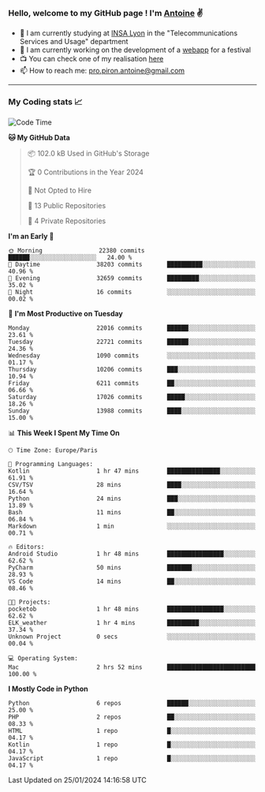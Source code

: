 ### Hello, welcome to my GitHub page ! I'm [Antoine](https://github.com/AntoinePiron) ✌️

- 🌱 I am currently studying at [INSA Lyon](https://www.insa-lyon.fr) in the "Telecommunications Services and Usage" department
- 🔭 I am currently working on the development of a [webapp](https://github.com/24HeuresINSA/Overbookd) for a festival
- 📺 You can check one of my realisation [here](https://astustc.fr)
- 📫 How to reach me: [pro.piron.antoine@gmail.com](mailto:pro.piron.antoine@gmail.com)

---

### My Coding stats 📈
<!--START_SECTION:waka-->
![Code Time](http://img.shields.io/badge/Code%20Time-203%20hrs%2052%20mins-blue)

**🐱 My GitHub Data** 

> 📦 102.0 kB Used in GitHub's Storage 
 > 
> 🏆 0 Contributions in the Year 2024
 > 
> 🚫 Not Opted to Hire
 > 
> 📜 13 Public Repositories 
 > 
> 🔑 4 Private Repositories 
 > 
**I'm an Early 🐤** 

```text
🌞 Morning                22380 commits       ██████░░░░░░░░░░░░░░░░░░░   24.00 % 
🌆 Daytime                38203 commits       ██████████░░░░░░░░░░░░░░░   40.96 % 
🌃 Evening                32659 commits       █████████░░░░░░░░░░░░░░░░   35.02 % 
🌙 Night                  16 commits          ░░░░░░░░░░░░░░░░░░░░░░░░░   00.02 % 
```
📅 **I'm Most Productive on Tuesday** 

```text
Monday                   22016 commits       ██████░░░░░░░░░░░░░░░░░░░   23.61 % 
Tuesday                  22721 commits       ██████░░░░░░░░░░░░░░░░░░░   24.36 % 
Wednesday                1090 commits        ░░░░░░░░░░░░░░░░░░░░░░░░░   01.17 % 
Thursday                 10206 commits       ███░░░░░░░░░░░░░░░░░░░░░░   10.94 % 
Friday                   6211 commits        ██░░░░░░░░░░░░░░░░░░░░░░░   06.66 % 
Saturday                 17026 commits       █████░░░░░░░░░░░░░░░░░░░░   18.26 % 
Sunday                   13988 commits       ████░░░░░░░░░░░░░░░░░░░░░   15.00 % 
```


📊 **This Week I Spent My Time On** 

```text
🕑︎ Time Zone: Europe/Paris

💬 Programming Languages: 
Kotlin                   1 hr 47 mins        ███████████████░░░░░░░░░░   61.91 % 
CSV/TSV                  28 mins             ████░░░░░░░░░░░░░░░░░░░░░   16.64 % 
Python                   24 mins             ███░░░░░░░░░░░░░░░░░░░░░░   13.89 % 
Bash                     11 mins             ██░░░░░░░░░░░░░░░░░░░░░░░   06.84 % 
Markdown                 1 min               ░░░░░░░░░░░░░░░░░░░░░░░░░   00.71 % 

🔥 Editors: 
Android Studio           1 hr 48 mins        ████████████████░░░░░░░░░   62.62 % 
PyCharm                  50 mins             ███████░░░░░░░░░░░░░░░░░░   28.93 % 
VS Code                  14 mins             ██░░░░░░░░░░░░░░░░░░░░░░░   08.46 % 

🐱‍💻 Projects: 
pocketob                 1 hr 48 mins        ████████████████░░░░░░░░░   62.62 % 
ELK_weather              1 hr 4 mins         █████████░░░░░░░░░░░░░░░░   37.34 % 
Unknown Project          0 secs              ░░░░░░░░░░░░░░░░░░░░░░░░░   00.04 % 

💻 Operating System: 
Mac                      2 hrs 52 mins       █████████████████████████   100.00 % 
```

**I Mostly Code in Python** 

```text
Python                   6 repos             ██████░░░░░░░░░░░░░░░░░░░   25.00 % 
PHP                      2 repos             ██░░░░░░░░░░░░░░░░░░░░░░░   08.33 % 
HTML                     1 repo              █░░░░░░░░░░░░░░░░░░░░░░░░   04.17 % 
Kotlin                   1 repo              █░░░░░░░░░░░░░░░░░░░░░░░░   04.17 % 
JavaScript               1 repo              █░░░░░░░░░░░░░░░░░░░░░░░░   04.17 % 
```




 Last Updated on 25/01/2024 14:16:58 UTC
<!--END_SECTION:waka-->
